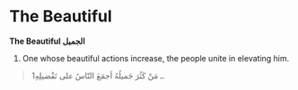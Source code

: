 The Beautiful
=============

**The Beautiful الجميل**

1. One whose beautiful actions increase, the people unite in elevating
him.

> 1ـ مَنْ كَثُرَ جَميلُهُ أجمَعَ النّاسُ على تَفْضيلِهِ.


